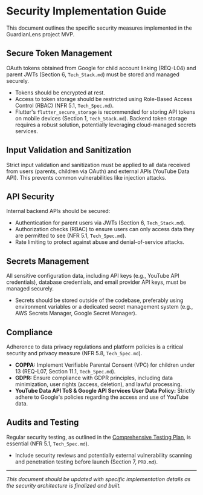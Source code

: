 # Security Implementation Guide

This document outlines the specific security measures implemented in the GuardianLens project MVP.

## Secure Token Management

OAuth tokens obtained from Google for child account linking (REQ-L04) and parent JWTs (Section 6, `Tech_Stack.md`) must be stored and managed securely.
*   Tokens should be encrypted at rest.
*   Access to token storage should be restricted using Role-Based Access Control (RBAC) (NFR 5.1, `Tech_Spec.md`).
*   Flutter's `flutter_secure_storage` is recommended for storing API tokens on mobile devices (Section 1, `Tech_Stack.md`). Backend token storage requires a robust solution, potentially leveraging cloud-managed secrets services.

## Input Validation and Sanitization

Strict input validation and sanitization must be applied to all data received from users (parents, children via OAuth) and external APIs (YouTube Data API). This prevents common vulnerabilities like injection attacks.

## API Security

Internal backend APIs should be secured:
*   Authentication for parent users via JWTs (Section 6, `Tech_Stack.md`).
*   Authorization checks (RBAC) to ensure users can only access data they are permitted to see (NFR 5.1, `Tech_Spec.md`).
*   Rate limiting to protect against abuse and denial-of-service attacks.

## Secrets Management

All sensitive configuration data, including API keys (e.g., YouTube API credentials), database credentials, and email provider API keys, must be managed securely.
*   Secrets should be stored outside of the codebase, preferably using environment variables or a dedicated secret management system (e.g., AWS Secrets Manager, Google Secret Manager).

## Compliance

Adherence to data privacy regulations and platform policies is a critical security and privacy measure (NFR 5.8, `Tech_Spec.md`).
*   **COPPA:** Implement Verifiable Parental Consent (VPC) for children under 13 (REQ-L07, Section 11.1, `Tech_Spec.md`).
*   **GDPR:** Ensure compliance with GDPR principles, including data minimization, user rights (access, deletion), and lawful processing.
*   **YouTube Data API ToS & Google API Services User Data Policy:** Strictly adhere to Google's policies regarding the access and use of YouTube data.

## Audits and Testing

Regular security testing, as outlined in the [Comprehensive Testing Plan](./development-progress.md#comprehensive-testing-plan), is essential (NFR 5.1, `Tech_Spec.md`).
*   Include security reviews and potentially external vulnerability scanning and penetration testing before launch (Section 7, `PRD.md`).

---

*This document should be updated with specific implementation details as the security architecture is finalized and built.*